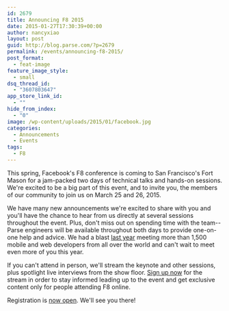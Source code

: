 ```yaml
---
id: 2679
title: Announcing F8 2015
date: 2015-01-27T17:30:39+00:00
author: nancyxiao
layout: post
guid: http://blog.parse.com/?p=2679
permalink: /events/announcing-f8-2015/
post_format:
  - feat-image
feature_image_style:
  - small
dsq_thread_id:
  - "3607803647"
app_store_link_id:
  - ""
hide_from_index:
  - "0"
image: /wp-content/uploads/2015/01/facebook.jpg
categories:
  - Announcements
  - Events
tags:
  - F8
---
```

This spring, Facebook's F8 conference is coming to San Francisco's Fort Mason for a jam-packed two days of technical talks and hands-on sessions. We're excited to be a big part of this event, and to invite you, the members of our community to join us on March 25 and 26, 2015.

We have many new announcements we're excited to share with you and you'll have the chance to hear from us directly at several sessions throughout the event. Plus, don't miss out on spending time with the team--Parse engineers will be available throughout both days to provide one-on-one help and advice. We had a blast [last year](http://www.youtube.com/playlist?list=PLb0IAmt7-GS188xDYE-u1ShQmFFGbrk0v) meeting more than 1,500 mobile and web developers from all over the world and can't wait to meet even more of you this year.

If you can't attend in person, we'll stream the keynote and other sessions, plus spotlight live interviews from the show floor. <a href="http://www.fbf8.com/stream.html" target="_blank">Sign up now</a> for the stream in order to stay informed leading up to the event and get exclusive content only for people attending F8 online.

Registration is <a href="http://fbf8.com" target="_blank">now open</a>. We'll see you there!